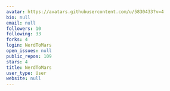 ```yaml
---
avatar: https://avatars.githubusercontent.com/u/5830433?v=4
bio: null
email: null
followers: 10
following: 33
forks: 4
login: NerdToMars
open_issues: null
public_repos: 109
stars: 4
title: NerdToMars
user_type: User
website: null
---
```

